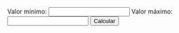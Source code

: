 <!DOCTYPE html>
<html lang="es">
<head>
	<meta charset="utf-8" />
	<title>Generar Números Aleatorios dentro de un Rango</title>
	<script type="text/javascript">
	function aleatorio() {
		var min = parseInt(document.getElementById('min').value);
		var max = parseInt(document.getElementById('max').value);
		var res = Math.floor(Math.random() * (max - min + 1)) + min;
		document.getElementById('resultado').innerHTML = res.toString();
	}
	</script>
</head>
<body>
	<form >
		<label for="min">Valor mínimo: </label>
		<input id="min" />
		<label for="max">Valor máximo: </label>
		<input id="max" />
		<input type="button" value="Calcular" onClick="aleatorio();"/>
	</form>
	<p id="resultado"></p>
</body>
</html>
